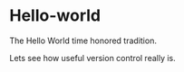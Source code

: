 # Hello-world
The Hello World time honored tradition.

Lets see how useful version control really is.
